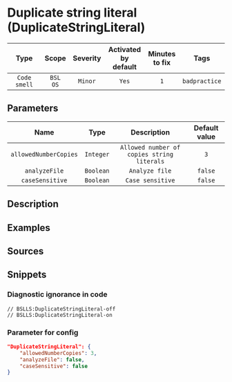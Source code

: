 # Duplicate string literal (DuplicateStringLiteral)

|     Type     |        Scope        | Severity |    Activated<br>by default    |    Minutes<br>to fix    |     Tags      |
|:------------:|:-------------------:|:--------:|:-----------------------------:|:-----------------------:|:-------------:|
| `Code smell` |    `BSL`<br>`OS`    | `Minor`  |             `Yes`             |           `1`           | `badpractice` |

## Parameters


|         Name          |   Type    |                Description                 | Default value |
|:---------------------:|:---------:|:------------------------------------------:|:-------------:|
| `allowedNumberCopies` | `Integer` | `Allowed number of copies string literals` |      `3`      |
|     `analyzeFile`     | `Boolean` |               `Analyze file`               |    `false`    |
|    `caseSensitive`    | `Boolean` |              `Case sensitive`              |    `false`    |
<!-- Блоки выше заполняются автоматически, не трогать -->
## Description
<!-- Описание диагностики заполняется вручную. Необходимо понятным языком описать смысл и схему работу -->

## Examples
<!-- В данном разделе приводятся примеры, на которые диагностика срабатывает, а также можно привести пример, как можно исправить ситуацию -->

## Sources
<!-- Необходимо указывать ссылки на все источники, из которых почерпнута информация для создания диагностики -->
<!-- Примеры источников

* Источник: [Стандарт: Тексты модулей](https://its.1c.ru/db/v8std#content:456:hdoc)
* Полезная информация: [Отказ от использования модальных окон](https://its.1c.ru/db/metod8dev#content:5272:hdoc)
* Источник: [Cognitive complexity, ver. 1.4](https://www.sonarsource.com/docs/CognitiveComplexity.pdf) -->

## Snippets

<!-- Блоки ниже заполняются автоматически, не трогать -->
### Diagnostic ignorance in code

```bsl
// BSLLS:DuplicateStringLiteral-off
// BSLLS:DuplicateStringLiteral-on
```

### Parameter for config

```json
"DuplicateStringLiteral": {
    "allowedNumberCopies": 3,
    "analyzeFile": false,
    "caseSensitive": false
}
```
